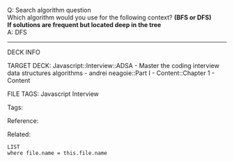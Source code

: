 Q: Search algorithm question  
Which algorithm would you use for the following context? **(BFS or DFS)**  
**If solutions are frequent but located deep in the tree**  
A: DFS


---

DECK INFO

TARGET DECK: Javascript::Interview::ADSA - Master the coding interview data structures algorithms - andrei neagoie::Part I - Content::Chapter 1 - Content

FILE TAGS: Javascript Interview

Tags:

Reference:

Related:

```dataview
LIST
where file.name = this.file.name
```
